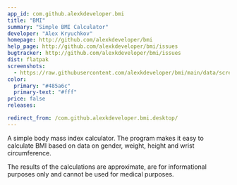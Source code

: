 ```yaml
---
app_id: com.github.alexkdeveloper.bmi
title: "BMI"
summary: "Simple BMI Calculator"
developer: "Alex Kryuchkov"
homepage: http://github.com/alexkdeveloper/bmi
help_page: http://github.com/alexkdeveloper/bmi/issues
bugtracker: http://github.com/alexkdeveloper/bmi/issues
dist: flatpak
screenshots:
  - https://raw.githubusercontent.com/alexkdeveloper/bmi/main/data/screenshots/screenshot1.png
color:
  primary: "#485a6c"
  primary-text: "#fff"
price: false
releases:

redirect_from: /com.github.alexkdeveloper.bmi.desktop/
---
```


<p>A simple body mass index calculator. The program makes it easy to calculate BMI based on data on gender, weight, height and wrist circumference.</p>
<p>The results of the calculations are approximate, are for informational purposes only and cannot be used for medical purposes.</p>